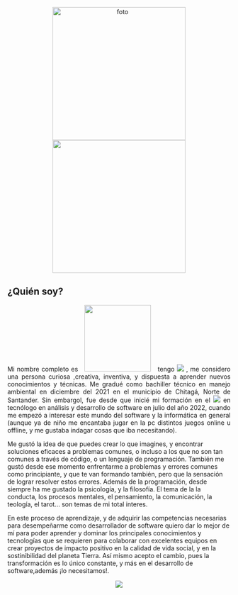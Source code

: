<p align="center">
  <img src="https://scontent.fbog4-2.fna.fbcdn.net/v/t39.30808-6/316425298_884882419373098_2897526961693276716_n.jpg?_nc_cat=108&ccb=1-7&_nc_sid=9c7eae&_nc_ohc=S4aWjV1tlIgAX8gv5uF&_nc_ht=scontent.fbog4-2.fna&oh=00_AfDQW0jWDZ4zjvunAA4_YychJmmG5E9PKDXWStXgwfXeYg&oe=65B71E62" alt="foto" width="300px"/><br><img src="https://img.shields.io/badge/Hola,%20mi%20nombre%20es%20Yamid-000000? alt="Imagen 3" width= 300px; style="display: inline-block; margin: 0 10px;" />
</p>
<h2 align="justify">¿Quién soy?</h2>
<p align="justify">
Mi nombre completo es <img src="https://img.shields.io/badge/Yamid%20Horacio%20Rodriguez-00690F? alt="Imagen 3" width= 150px; style="display: inline-block; margin: 0 10px;" /> tengo <img src="https://img.shields.io/badge/21%20años-00690F? alt='Imagen 3' width= 100px; style="display: inline-block; margin: 0 10px;" /> , me considero una persona curiosa ,creativa, inventiva, y dispuesta a aprender nuevos conocimientos y técnicas. Me gradué como bachiller técnico en manejo ambiental en diciembre del 2021 en el municipio de Chitagá, Norte de Santander. Sin embargol, fue desde que inicié mi formación en el <img src="https://img.shields.io/badge/SENA-00690F? alt='Imagen 3' width= 100px; style="display: inline-block; margin: 0 10px;" /> en tecnólogo en análisis y desarrollo de software en julio del año 2022, cuando me empezó a interesar este mundo del software y la informática en general (aunque ya de niño me encantaba jugar en la pc distintos juegos online u offline, y me gustaba indagar cosas que iba necesitando). 
  
Me gustó la idea de que puedes crear lo que imagines, y encontrar soluciones eficaces a problemas comunes, o incluso a los que no son tan comunes a través de código, o un lenguaje de programación. También me gustó desde ese momento enfrentarme a problemas y errores comunes como principiante, y que te van formando también, pero que la sensación de lograr resolver estos errores. Además de la programación, desde siempre ha me gustado la psicología, y la filosofía. El tema de la la conducta, los procesos mentales, el pensamiento, la comunicación, la teología, el tarot... son temas de mi total interes.

En este proceso de aprendizaje, y de adquirir las competencias necesarias para desempeñarme como desarrollador de software quiero dar lo mejor de mí para poder aprender y dominar los principales conocimientos y tecnologías que se requieren para colaborar con excelentes equipos en crear proyectos de impacto positivo en la calidad de vida social, y en la sostinibilidad del planeta Tierra. Así mismo acepto el cambio, pues la transformación es lo único constante, y más en el desarrollo de software,además ¡lo necesitamos!.</p>

<div align="center">
  <img src="https://img.shields.io/badge/Gracias%20por%20leerme,%20y%20¡Vamos%20a%20codificar!👨‍💻-D97A07? alt='Imagen 3' width=300px; style='display: inline-block; margin: 0 10px;'" />
</div>
